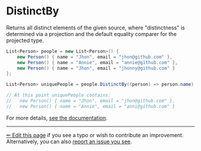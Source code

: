# DistinctBy

Returns all distinct elements of the given source, where "distinctness" is
determined via a projection and the default equality comparer for the
projected type.

```c# --destination-file ../code/Program.cs --region statements --project ../code/TryMoreLinq.csproj
List<Person> people = new List<Person>() {
	new Person() { name = "Jhon", email = "jhon@github.com" },
	new Person() { name = "Annie", email = "annie@github.com" },
	new Person() { name = "Jhon", email = "jhonny@github.com" }
};

List<Person> uniquePeople = people.DistinctBy((person) => person.name).ToList();

// At this point uniquePeople contains:
//   new Person() { name = "Jhon", email = "jhon@github.com" },
//   new Person() { name = "Annie", email = "anni@github.com" }
```

For more details, [see the documentation][doc].

---

[&#x270F; Edit this page][edit] if you see a typo or wish to contribute an
improvement. Alternatively, you can also [report an issue you see][issue].


[edit]: https://github.com/morelinq/try/edit/master/m/distinct-by.md
[issue]: https://github.com/morelinq/try/issues/new?title=DistinctBy
[doc]: https://morelinq.github.io/3.1/ref/api/html/Overload_MoreLinq_MoreEnumerable_DistinctBy.htm
